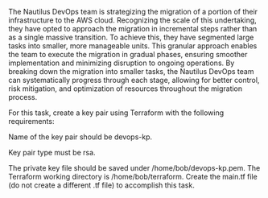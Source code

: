 The Nautilus DevOps team is strategizing the migration of a portion of their infrastructure to the AWS cloud. Recognizing the scale of this undertaking, they have opted to approach the migration in incremental steps rather than as a single massive transition. To achieve this, they have segmented large tasks into smaller, more manageable units. This granular approach enables the team to execute the migration in gradual phases, ensuring smoother implementation and minimizing disruption to ongoing operations. By breaking down the migration into smaller tasks, the Nautilus DevOps team can systematically progress through each stage, allowing for better control, risk mitigation, and optimization of resources throughout the migration process.

For this task, create a key pair using Terraform with the following requirements:

Name of the key pair should be devops-kp.

Key pair type must be rsa.

The private key file should be saved under /home/bob/devops-kp.pem.
The Terraform working directory is /home/bob/terraform. Create the main.tf file (do not create a different .tf file) to accomplish this task.
